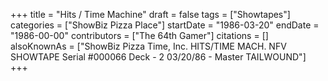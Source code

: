 +++
title = "Hits / Time Machine"
draft = false
tags = ["Showtapes"]
categories = ["ShowBiz Pizza Place"]
startDate = "1986-03-20"
endDate = "1986-00-00"
contributors = ["The 64th Gamer"]
citations = []
alsoKnownAs = ["ShowBiz Pizza Time, Inc. HITS/TIME MACH. NFV SHOWTAPE Serial #000066 Deck - 2 03/20/86 - Master TAILWOUND"]
+++
